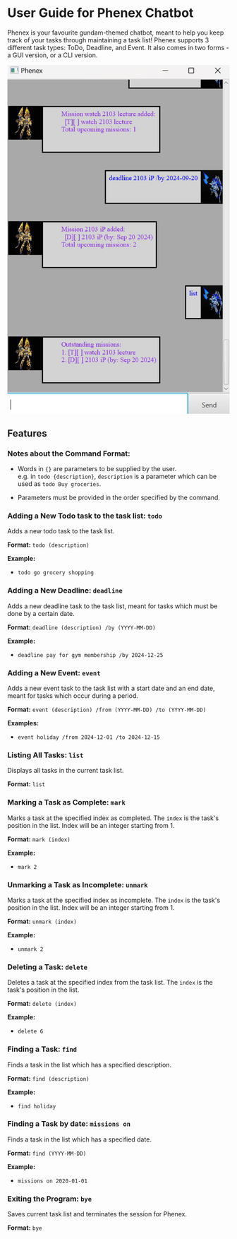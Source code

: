 # User Guide for Phenex Chatbot

Phenex is your favourite gundam-themed chatbot,
meant to help you keep track of your tasks through maintaining a task list! 
Phenex supports 3 different task types: ToDo, Deadline, and Event.
It also comes in two forms - a GUI version, or a CLI version.

![Phenex](./Ui.png)
## Features

### Notes about the Command Format:

- Words in `{}` are parameters to be supplied by the user.  
  e.g. in `todo {description}`, `description` is a parameter which can be used as `todo Buy groceries`.

- Parameters must be provided in the order specified by the command.


### Adding a New Todo task to the task list: `todo`

Adds a new todo task to the task list.

**Format:** `todo (description)`

**Example:**
- `todo go grocery shopping`

### Adding a New Deadline: `deadline`

Adds a new deadline task to the task list, meant for tasks which must be done by a certain date.

**Format:** `deadline (description) /by (YYYY-MM-DD)`

**Example:**
- `deadline pay for gym membership /by 2024-12-25`

### Adding a New Event: `event`

Adds a new event task to the task list with a start date and an end date, meant for tasks which occur during a period.

**Format:** `event (description) /from (YYYY-MM-DD) /to (YYYY-MM-DD)`

**Examples:**
- `event holiday /from 2024-12-01 /to 2024-12-15`

### Listing All Tasks: `list`

Displays all tasks in the current task list.

**Format:** `list`

### Marking a Task as Complete: `mark`

Marks a task at the specified index as completed. The `index` is the task's position in the list. 
Index will be an integer starting from 1.

**Format:** `mark (index)`

**Example:**
- `mark 2`

### Unmarking a Task as Incomplete: `unmark`

Marks a task at the specified index as incomplete. The `index` is the task's position in the list.
Index will be an integer starting from 1.

**Format:** `unmark (index)`

**Example:**
- `unmark 2`

### Deleting a Task: `delete`

Deletes a task at the specified index from the task list. The `index` is the task's position in the list.

**Format:** `delete (index)`

**Example:**
- `delete 6`

### Finding a Task: `find`

Finds a task in the list which has a specified description.

**Format:** `find (description)`

**Example:**
- `find holiday`

### Finding a Task by date: `missions on`

Finds a task in the list which has a specified date.

**Format:** `find (YYYY-MM-DD)`

**Example:**
- `missions on 2020-01-01`

### Exiting the Program: `bye`

Saves current task list and terminates the session for Phenex.

**Format:** `bye`